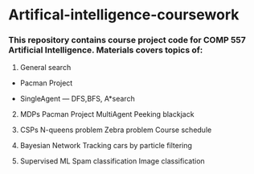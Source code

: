 # Artifical-intelligence-coursework

### This repository contains course project code for COMP 557 Artificial Intelligence. Materials covers topics of:

1. General search
* Pacman Project
+ SingleAgent — DFS,BFS, A*search

2. MDPs
	Pacman Project
		MultiAgent
	Peeking blackjack

3. CSPs
	N-queens problem
	Zebra problem
	Course schedule

4. Bayesian Network
	Tracking cars by particle filtering

5. Supervised ML
	Spam classification
	Image classification

